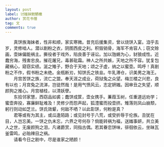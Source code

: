 ```yaml
---
layout: post
label: 讨媸妹魍魉檄
author: 赏花书僧
tag: 文
comments: true
---
```


　　真饼族海妹者，性非和顺，家实寒微。昔充后援集资，曾以烧饼入宴。洎乎去岁，灵修啮人。潜以剧粉之衣，阴图西皮之利。积毁销骨，海军不肯容人；窃文赊画，壶妹偏能祸主。撕役者于戏外，陷良善于诬讼。加以虺蜴为心，豺狼成性。近蠢穷海，残害忠良。摧花屠兄，毒甚砒霜。神人之所共嫉，天地之所不容。犹复包藏祸心，窥窃实绩。涎之雉子，野合于天地；颂之子虚，纳之以蜜壶。鸣呼！真剧粉之不作，假书粉之未绝。金瓶断刃，知饼氏之铁韭。牛乳滞仓，识美男之海王。  
　　月宫苦饼之族，流亡之盟。奉天涯之成业，荷狱兔之众望。梅兰楼之兴悲，良有以也；月宫兔之流涕，岂徒然哉！是用气愤风云，志定妍媸。因审丑之失望，顺颜狗之推心。月宫植桂，以清妖孽。  
　　东拾邻家慧，西窃品如裘；蠢饼成筐，壶女携手。蒹葭玉树，任重道远劝学；蜜壶奔投，寡廉鲜耻难及！灵修少而怨声起，狐澧蜜而投壶挤。雉落则凤山崩颓，躬行则动如芝兰。饼氏效颦，何敌不哂？以此彰饼，何粉是真？  
　　君等或有为其主，或瓜逢陌路；或见封号于八荒，或受折辱于伦族。丑犹在目，人岂忘美。一饼之仇未忘，六界之号何存？倘能转祸为福，送媸事妍，共立美人之世，无废颜狗之泪，凡诸爵赏，同指古偶。若其眷恋饼味，徘徊依云，坐昧瓦釜雷鸣，必贻辣目之祸。  
　　请看今日之剧中，尽是谁家之陋颜！
